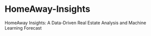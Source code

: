 # HomeAway-Insights
HomeAway Insights: A Data-Driven Real Estate Analysis and Machine Learning Forecast
